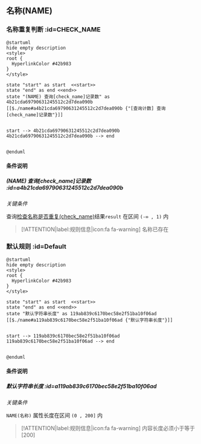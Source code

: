 ## 名称(NAME) <!-- {docsify-ignore-all} -->

   

### 名称重复判断 :id=CHECK_NAME

```plantuml
@startuml
hide empty description
<style>
root {
  HyperlinkColor #42b983
}
</style>

state "start" as start  <<start>>
state "end" as end <<end>>
state "(NAME) 查询[check_name]记录数" as 4b21cda69790631245512c2d7dea090b [[$./name#a4b21cda69790631245512c2d7dea090b {"[查询计数] 查询[check_name]记录数"}]]


start --> 4b21cda69790631245512c2d7dea090b 
4b21cda69790631245512c2d7dea090b --> end 


@enduml
```

#### 条件说明

##### (NAME) 查询[check_name]记录数 :id=a4b21cda69790631245512c2d7dea090b


*关键条件*


查询[检查名称是否重复(check_name)]()结果`result` 在区间 `(-∞ , 1)` 内

> [!ATTENTION|label:规则信息|icon:fa fa-warning]
> 名称已存在



### 默认规则 :id=Default

```plantuml
@startuml
hide empty description
<style>
root {
  HyperlinkColor #42b983
}
</style>

state "start" as start  <<start>>
state "end" as end <<end>>
state "默认字符串长度" as 119ab839c6170bec58e2f51ba10f06ad [[$./name#a119ab839c6170bec58e2f51ba10f06ad {"默认字符串长度"}]]


start --> 119ab839c6170bec58e2f51ba10f06ad 
119ab839c6170bec58e2f51ba10f06ad --> end 


@enduml
```

#### 条件说明

##### 默认字符串长度 :id=a119ab839c6170bec58e2f51ba10f06ad


*关键条件*


`NAME(名称)` 属性长度在区间 `(0 , 200]` 内

> [!ATTENTION|label:规则信息|icon:fa fa-warning]
> 内容长度必须小于等于[200]







